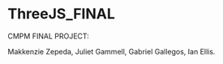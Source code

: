 # ThreeJS_FINAL
 CMPM FINAL PROJECT:
 
Makkenzie Zepeda, Juliet Gammell,  Gabriel Gallegos, Ian Ellis.
